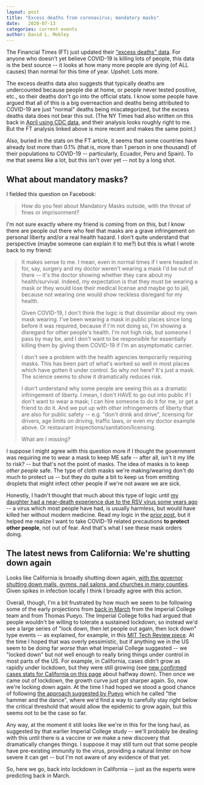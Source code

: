 ```yaml
---
layout: post
title: "Excess deaths from coronavirus; mandatory masks"
date:   2020-07-13
categories: current events
author: David L. Mobley
---
```


The Financial Times (FT) just updated their ["excess deaths" data](https://www.ft.com/content/a26fbf7e-48f8-11ea-aeb3-955839e06441). For anyone who doesn't yet believe COVID-19 is killing lots of people, this data is the best source -- it looks at how many more people are dying (of ALL causes) than normal for this time of year. Upshot: Lots more.

The excess deaths data also suggests that typically deaths are undercounted because people die at home, or people never tested positive, etc., so their deaths don't go into the official stats. I know some people have argued that all of this is a big overreaction and deaths being attributed to COVID-19 are just "normal" deaths being miscategorized, but the excess deaths data does not bear this out. (The NY Times had also written on this back in [April using CDC data](https://www.nytimes.com/interactive/2020/04/28/us/coronavirus-death-toll-total.html?algo=combo_als_clicks_decay_6_80_ranks&fellback=false&imp_id=505740311&action=click&module=moreIn&pgtype=Article&region=Footer&action=click&module=MoreInSection&pgtype=Article&region=Footer&contentCollection=U.S.%20News), and their analysis looks roughly right to me. But the FT analysis linked above is more recent and makes the same point.)

Also, buried in the stats on the FT article, it seems that some countries have already lost more than 0.1% (that is, more than 1 person in one thousand) of their populations to COVID-19 -- particularly, Ecuador, Peru and Spain). To me that seems like a lot, but this isn't over yet -- not by a long shot.

## What about mandatory masks?

I fielded this question on Facebook:
> How do you feel about Mandatory Masks outside, with the threat of fines or imprisonment?

I'm not sure exactly where my friend is coming from on this, but I know there are people out there who feel that masks are a grave infringement on personal liberty and/or a real health hazard. I don't quite understand that perspective (maybe someone can explain it to me?) but this is what I wrote back to my friend:
> It makes sense to me. I mean, even in normal times if I were headed in for, say, surgery and my doctor weren't wearing a mask I'd be out of there -- it's the doctor showing whether they care about my health/survival. Indeed, my expectation is that they must be wearing a mask or they would lose their medical license and maybe go to jail, because not wearing one would show reckless disregard for my health.
>
>Given COVID-19, I don't think the logic is that dissimilar about my own mask wearing. I've been wearing a mask in public places since long before it was required, because if I'm not doing so, I'm showing a disregard for other people's health. I'm not high risk, but someone I pass by may be, and I don't want to be responsible for essentially killing them by giving them COVID-19 if I'm an asymptomatic carrier.
>
>I don't see a problem with the health agencies temporarily requiring masks. This has been part of what's worked so well in most places which have gotten it under control. So why not here? It's just a mask. The science seems to show it dramatically reduces risk.
>
>I don't understand why some people are seeing this as a dramatic infringement of liberty. I mean, I don't HAVE to go out into public if I don't want to wear a mask; I can hire someone to do it for me, or get a friend to do it. And we put up with other infringements of liberty that are also for public safety -- e.g. "don't drink and drive", licensing for drivers, age limits on driving, traffic laws, or even my doctor example above. Or restaurant inspections/sanitation/licensing.
>
>What am I missing?

I suppose I might agree with this question more if I thought the government was requiring me to wear a mask to keep ME safe -- after all, isn't it my life to risk? -- but that's not the point of masks. The idea of masks is to keep *other people* safe. The type of cloth masks we're making/wearing don't do much to protect us -- but they do quite a bit to keep us from emitting droplets that might infect other people if we're not aware we are sick.

Honestly, I hadn't thought that much about this type of logic until [my daughter had a near-death experience due to the RSV virus some years ago](https://heisfaithful.github.io/current/events/2020/03/15/coronavirus4.html) -- a virus which most people have had, is usually harmless, but would have killed her without modern medicine. Read my logic in the [prior post](https://heisfaithful.github.io/current/events/2020/03/15/coronavirus4.html), but it helped me realize I want to take COVID-19 related precautions **to protect other people**, not out of fear. And that's what I see these mask orders doing.


## The latest news from California: We're shutting down again

Looks like California is broadly shutting down again, [with the governor shutting down malls, gymns, nail salons, and churches in many counties](https://www.sacbee.com/news/politics-government/capitol-alert/article244192627.html#storylink=bignews_main). Given spikes in infection locally I think I broadly agree with this action.

Overall, though, I'm a bit frustrated by how much we seem to be following some of the early projections from [back in March](https://heisfaithful.github.io/current/events/2020/03/24/coronavirus7.html) from the Imperial College team and from Thomas Pueyo. The Imperial College folks had argued that people wouldn't be willing to tolerate a sustained lockdown, so instead we'd see a large series of "lock down, then let people out again, then lock down" type events -- as explained, for example, in this [MIT Tech Review piece](https://www.technologyreview.com/2020/03/17/905264/coronavirus-pandemic-social-distancing-18-months/#Echobox=1584454288). At the time I hoped that was overly pessimistic, but if anything we in the US seem to be doing far *worse* than what Imperial College suggested -- we "locked down" but not well enough to really bring things under control in most parts of the US. For example, in California, cases didn't grow as rapidly under lockdown, but they were still growing (see [new confirmed cases stats for California on this page](https://ig.ft.com/coronavirus-chart/?areas=usa&areas=gbr&areasRegional=usca&areasRegional=ustx&areasRegional=usaz&areasRegional=usfl&areasRegional=usga&cumulative=0&logScale=1&perMillion=0&values=cases) about halfway down). Then once we came out of lockdown, the growth curve just got sharper again. So, now we're locking down again. At the time I had hoped we stood a good chance of following [the approach suggested by Pueyo](https://medium.com/@tomaspueyo/coronavirus-the-hammer-and-the-dance-be9337092b56) which he called "the hammer and the dance", where we'd find a way to carefully stay right below the critical threshold that would allow the epidemic to grow again, but this seems not to be the case so far.

Any way, at the moment it still looks like we're in this for the long haul, as suggested by that earlier Imperial College study -- we'll probably be dealing with this until there is a vaccine or we make a new discovery that dramatically changes things. I suppose it may still turn out that some people have pre-existing immunity to the virus, providing a natural limiter on how severe it can get -- but I'm not aware of any evidence of that yet.

So, here we go, back into lockdown in California -- just as the experts were predicting back in March.
